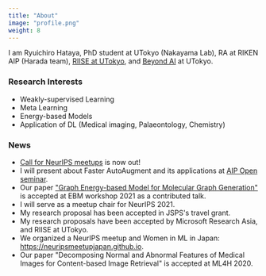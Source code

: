 ```yaml
---
title: "About"
image: "profile.png"
weight: 8
---
```


I am Ryuichiro Hataya, PhD student at UTokyo (Nakayama Lab), RA at RIKEN AIP (Harada team), [RIISE at UTokyo](riise.u-tokyo.ac.jp/), and [Beyond AI](https://beyondai.jp/) at UTokyo.

### Research Interests

* Weakly-supervised Learning
* Meta Learning
* Energy-based Models
* Application of DL (Medical imaging, Palaeontology, Chemistry)

### News
 
* [Call for NeurIPS meetups](https://neurips.cc/Conferences/2021/CallForMeetups) is now out! 
* I will present about Faster AutoAugment and its applications at [AIP Open seminar](https://c5dc59ed978213830355fc8978.doorkeeper.jp/events/115877).
* Our paper ["Graph Energy-based Model for Molecular Graph Generation"](https://openreview.net/forum?id=I2AD-xWJ2-J) is accepted at EBM workshop 2021 as a contributed talk.
* I will serve as a meetup chair for NeurIPS 2021.
* My research proposal has been accepted in JSPS's travel grant.
* My research proposals have been accepted by Microsoft Research Asia, and RIISE at UTokyo.
* We organized a NeurIPS meetup and Women in ML in Japan: https://neuripsmeetupjapan.github.io.
* Our paper "Decomposing Normal and Abnormal Features of Medical Images for Content-based Image Retrieval" is accepted at ML4H 2020.